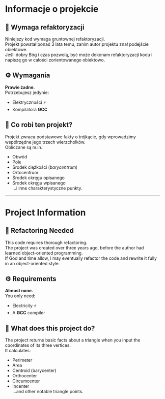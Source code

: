 # Informacje o projekcie

## 🔧 Wymaga refaktoryzacji

Niniejszy kod wymaga gruntownej refaktoryzacji.  
Projekt powstał ponad 3 lata temu, zanim autor projektu znał podejście obiektowe.  
Jeśli dobry Bóg i czas pozwolą, być może dokonam refaktoryzacji kodu i napiszę go w całości zorientowanego obiektowo.

## ⚙️ Wymagania

**Prawie żadne.**  
Potrzebujesz jedynie:
- Elektryczności ⚡  
- Kompilatora **GCC**

## 📐 Co robi ten projekt?

Projekt zwraca podstawowe fakty o trójkącie, gdy wprowadzimy współrzędne jego trzech wierzchołków.  
Obliczane są m.in.:
- Obwód
- Pole
- Środek ciężkości (_barycentrum_)
- Ortocentrum
- Środek okręgu opisanego
- Środek okręgu wpisanego  
...i inne charakterystyczne punkty.

---

# Project Information

## 🔧 Refactoring Needed

This code requires thorough refactoring.  
The project was created over three years ago, before the author had learned object-oriented programming.  
If God and time allow, I may eventually refactor the code and rewrite it fully in an object-oriented style.

## ⚙️ Requirements

**Almost none.**  
You only need:
- Electricity ⚡  
- A **GCC** compiler

## 📐 What does this project do?

The project returns basic facts about a triangle when you input the coordinates of its three vertices.  
It calculates:
- Perimeter
- Area
- Centroid (barycenter)
- Orthocenter
- Circumcenter
- Incenter  
...and other notable triangle points.

